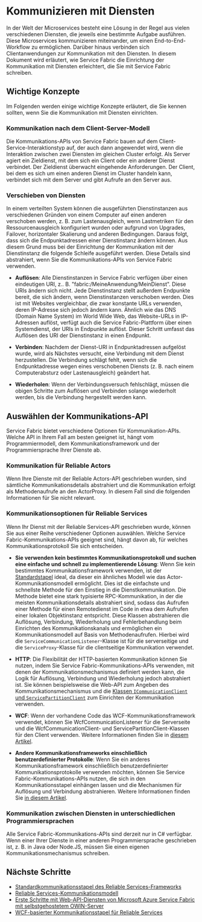 <properties
   pageTitle="Microsoft Azure Service Fabric – Kommunizieren mit Diensten"
   description="Dieser Artikel beschreibt, wie Sie eine Verbindung mit Diensten in Service Fabric-Anwendungen herstellen und die Kommunikation mit den Diensten einrichten."
   services="service-fabric"
   documentationCenter=".net"
   authors="kunaldsingh"
   manager="timlt"
   editor=""/>

<tags
   ms.service="service-fabric"
   ms.devlang="dotnet"
   ms.topic="article"
   ms.tgt_pltfrm="NA"
   ms.workload="NA"
   ms.date="04/29/2015"
   ms.author="kunalds"/>


# Kommunizieren mit Diensten
In der Welt der Microservices besteht eine Lösung in der Regel aus vielen verschiedenen Diensten, die jeweils eine bestimmte Aufgabe ausführen. Diese Microservices kommunizieren miteinander, um einen End-to-End-Workflow zu ermöglichen. Darüber hinaus verbinden sich Clientanwendungen zur Kommunikation mit den Diensten. In diesem Dokument wird erläutert, wie Service Fabric die Einrichtung der Kommunikation mit Diensten erleichtert, die Sie mit Service Fabric schreiben.

## Wichtige Konzepte
Im Folgenden werden einige wichtige Konzepte erläutert, die Sie kennen sollten, wenn Sie die Kommunikation mit Diensten einrichten.
### Kommunikation nach dem Client-Server-Modell
Die Kommunikations-APIs von Service Fabric bauen auf dem Client-Service-Interaktionstyp auf, der auch dann angewendet wird, wenn die Interaktion zwischen zwei Diensten im gleichen Cluster erfolgt. Als Server agiert ein Zieldienst, mit dem sich ein Client oder ein anderer Dienst verbindet. Der Zieldienst überwacht eingehende Anforderungen. Der Client, bei dem es sich um einen anderen Dienst im Cluster handeln kann, verbindet sich mit dem Server und gibt Aufrufe an den Server aus.
### Verschieben von Diensten
In einem verteilten System können die ausgeführten Dienstinstanzen aus verschiedenen Gründen von einem Computer auf einen anderen verschoben werden, z. B. zum Lastenausgleich, wenn Lastmetriken für den Ressourcenausgleich konfiguriert wurden oder aufgrund von Upgrades, Failover, horizontaler Skalierung und anderen Bedingungen. Daraus folgt, dass sich die Endpunktadressen einer Dienstinstanz ändern können. Aus diesem Grund muss bei der Einrichtung der Kommunikation mit der Dienstinstanz die folgende Schleife ausgeführt werden. Diese Details sind abstrahiert, wenn Sie die Kommunikations-APIs von Service Fabric verwenden.

* **Auflösen**: Alle Dienstinstanzen in Service Fabric verfügen über einen eindeutigen URI, z.. B. "fabric:/MeineAnwendung/MeinDienst". Diese URIs ändern sich nicht. Jede Dienstinstanz stellt außerdem Endpunkte bereit, die sich ändern, wenn Dienstinstanzen verschoben werden. Dies ist mit Websites vergleichbar, die zwar konstante URLs verwenden, deren IP-Adresse sich jedoch ändern kann. Ähnlich wie das DNS (Domain Name System) im World Wide Web, das Website-URLs in IP-Adressen auflöst, verfügt auch die Service Fabric-Plattform über einen Systemdienst, der URIs in Endpunkte auflöst. Dieser Schritt umfasst das Auflösen des URI der Dienstinstanz in einen Endpunkt.

* **Verbinden**: Nachdem der Dienst-URI in Endpunktadressen aufgelöst wurde, wird als Nächstes versucht, eine Verbindung mit dem Dienst herzustellen. Die Verbindung schlägt fehlt, wenn sich die Endpunktadresse wegen eines verschobenen Diensts (z. B. nach einem Computerabsturz oder Lastenausgleich) geändert hat.

* **Wiederholen**: Wenn der Verbindungsversuch fehlschlägt, müssen die obigen Schritte zum Auflösen und Verbinden solange wiederholt werden, bis die Verbindung hergestellt werden kann.

## Auswählen der Kommunikations-API
Service Fabric bietet verschiedene Optionen für Kommunikation-APIs. Welche API in Ihrem Fall am besten geeignet ist, hängt vom Programmiermodell, dem Kommunikationsframework und der Programmiersprache Ihrer Dienste ab.
### Kommunikation für Reliable Actors
Wenn Ihre Dienste mit der Reliable Actors-API geschrieben wurden, sind sämtliche Kommunikationsdetails abstrahiert und die Kommunikation erfolgt als Methodenaufrufe an den ActorProxy. In diesem Fall sind die folgenden Informationen für Sie nicht relevant.

### Kommunikationsoptionen für Reliable Services
Wenn Ihr Dienst mit der Reliable Services-API geschrieben wurde, können Sie aus einer Reihe verschiedener Optionen auswählen. Welche Service Fabric-Kommunikations-APIs geeignet sind, hängt davon ab, für welches Kommunikationsprotokoll Sie sich entscheiden.

* **Sie verwenden kein bestimmtes Kommunikationsprotokoll und suchen eine einfache und schnell zu implementierende Lösung**: Wenn Sie kein bestimmtes Kommunikationsframework verwenden, ist der [Standardstapel](service-fabric-reliable-services-communication-default.md) ideal, da dieser ein ähnliches Modell wie das Actor-Kommunikationsmodell ermöglicht. Dies ist die einfachste und schnellste Methode für den Einstieg in die Dienstkommunikation. Die Methode bietet eine stark typisierte RPC-Kommunikation, in der die meisten Kommunikationsdetails abstrahiert sind, sodass das Aufrufen einer Methode für einen Remotedienst im Code in etwa dem Aufrufen einer lokalen Objektinstanz entspricht. Diese Klassen abstrahieren die Auflösung, Verbindung, Wiederholung und Fehlerbehandlung beim Einrichten des Kommunikationskanals und ermöglichen ein Kommunikationsmodell auf Basis von Methodenaufrufen. Hierbei wird die `ServiceCommunicationListener`-Klasse ist für die serverseitige und die `ServiceProxy`-Klasse für die clientseitige Kommunikation verwendet.

* **HTTP**: Die Flexibilität der HTTP-basierten Kommunikation können Sie nutzen, indem Sie Service Fabric-Kommunikations-APIs verwenden, mit denen der Kommunikationsmechanismus definiert werden kann, die Logik für Auflösung, Verbindung und Wiederholung jedoch abstrahiert ist. Sie können beispielsweise die Web-API zum Angeben des Kommunikationsmechanismus und die [Klassen `ICommunicationClient` und `ServicePartitionClient`](service-fabric-reliable-services-communication.md) zum Einrichten der Kommunikation verwenden.
* **WCF**: Wenn der vorhandene Code das WCF-Kommunikationsframework verwendet, können Sie WcfCommunicationListener für die Serverseite und die WcfCommunicationClient- und ServicePartitionClient-Klassen für den Client verwenden. Weitere Informationen finden Sie in [diesem Artikel](service-fabric-reliable-services-communication-wcf.md).

* **Andere Kommunikationsframeworks einschließlich benutzerdefinierter Protokolle**: Wenn Sie ein anderes Kommunikationsframework einschließlich benutzerdefinierter Kommunikationsprotokolle verwenden möchten, können Sie Service Fabric-Kommunikations-APIs nutzen, die sich in den Kommunikationsstapel einhängen lassen und die Mechanismen für Auflösung und Verbindung abstrahieren. Weitere Informationen finden Sie [in diesem Artikel](service-fabric-reliable-services-communication.md).

### Kommunikation zwischen Diensten in unterschiedlichen Programmiersprachen
Alle Service Fabric-Kommunikations-APIs sind derzeit nur in C# verfügbar. Wenn einer Ihrer Dienste in einer anderen Programmiersprache geschrieben ist, z. B. in Java oder Node.JS, müssen Sie einen eigenen Kommunikationsmechanismus schreiben.

## Nächste Schritte
* [Standardkommunikationsstapel des Reliable Services-Frameworks ](service-fabric-reliable-services-communication-default.md)
* [Reliable Services-Kommunikationsmodell](service-fabric-reliable-services-communication.md)
* [Erste Schritte mit Web-API-Diensten von Microsoft Azure Service Fabric mit selbstgehostetem OWIN-Server](service-fabric-reliable-services-communication-webapi.md)
* [WCF-basierter Kommunikationsstapel für Reliable Services](service-fabric-reliable-services-communication-wcf.md)
 

<!---HONumber=August15_HO6-->